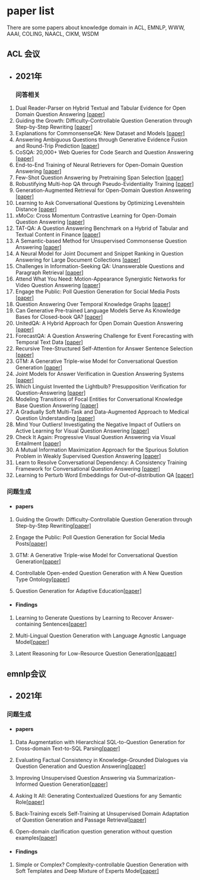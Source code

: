 <!--
 * @Author: your name
 * @Date: 2021-09-05 14:36:02
 * @LastEditTime: 2021-10-26 21:06:00
 * @LastEditors: Please set LastEditors
 * @Description: In User Settings Edit
 * @FilePath: /undefined/Users/leiyan/博一/task_for_kun/index.md
-->
# paper list

There are some papers about knowledge domain in ACL, EMNLP, WWW, AAAI, COLING, NAACL, CIKM, WSDM
## ACL 会议

- ## 2021年
    ### 问答相关

1. Dual Reader-Parser on Hybrid Textual and Tabular Evidence for Open Domain Question Answering [[paper]](https://arxiv.org/pdf/2108.02866.pdf)
2. Guiding the Growth: Difficulty-Controllable Question Generation through Step-by-Step Rewriting [[paper]](https://arxiv.org/pdf/2105.11698.pdf)
3. Explanations for CommonsenseQA: New Dataset and Models [[paper]](https://aclanthology.org/2021.acl-long.238.pdf)
4. Answering Ambiguous Questions through Generative Evidence Fusion and Round-Trip Prediction [[paper]](https://arxiv.org/pdf/2011.13137.pdf)
5. CoSQA: 20,000+ Web Queries for Code Search and Question Answering [[paper]](https://arxiv.org/pdf/2105.13239.pdf)
6. End-to-End Training of Neural Retrievers for Open-Domain Question Answering [[paper]](https://arxiv.org/pdf/2101.00408.pdf)
7. Few-Shot Question Answering by Pretraining Span Selection [[paper]](https://arxiv.org/pdf/2101.00438.pdf)
8. Robustifying Multi-hop QA through Pseudo-Evidentiality Training [[paper]](https://arxiv.org/pdf/2107.03242.pdf)
9. Generation-Augmented Retrieval for Open-Domain Question Answering [[paper]](https://arxiv.org/pdf/2009.08553.pdf)
10. Learning to Ask Conversational Questions by Optimizing Levenshtein Distance [[paper]](https://arxiv.org/pdf/2106.15903.pdf)
11. xMoCo: Cross Momentum Contrastive Learning for Open-Domain Question Answering [[paper]](https://aclanthology.org/2021.acl-long.477.pdf)
12. TAT-QA: A Question Answering Benchmark on a Hybrid of Tabular and Textual Content in Finance [[paper]](https://arxiv.org/pdf/2105.07624.pdf)
13. A Semantic-based Method for Unsupervised Commonsense Question Answering [[paper]](https://arxiv.org/pdf/2105.14781.pdf)
14. A Neural Model for Joint Document and Snippet Ranking in Question Answering for Large Document Collections [[paper]](https://arxiv.org/pdf/2106.08908.pdf)
15. Challenges in Information-Seeking QA: Unanswerable Questions and Paragraph Retrieval [[paper]](https://arxiv.org/pdf/2010.11915.pdf)
16. Attend What You Need: Motion-Appearance Synergistic Networks for Video Question Answering [[paper]](https://arxiv.org/pdf/2106.10446.pdf)
17. Engage the Public: Poll Question Generation for Social Media Posts [[paper]]()
18. Question Answering Over Temporal Knowledge Graphs [[paper]](https://arxiv.org/abs/2106.01515)
19. Can Generative Pre-trained Language Models Serve As Knowledge Bases for Closed-book QA? [[paper]](https://arxiv.org/pdf/2106.01561.pdf)
20. UnitedQA: A Hybrid Approach for Open Domain Question Answering [[paper]](https://arxiv.org/pdf/2101.00178.pdf)
21. ForecastQA: A Question Answering Challenge for Event Forecasting with Temporal Text Data [[paper]](https://arxiv.org/pdf/2005.00792.pdf)
22. Recursive Tree-Structured Self-Attention for Answer Sentence Selection [[paper]](http://voli.ucsd.edu/pdfs/2021_ACL_VOLI_AS2%20final.pdf)
23. GTM: A Generative Triple-wise Model for Conversational Question Generation [[paper]](https://arxiv.org/pdf/2106.03635.pdf)
24. Joint Models for Answer Verification in Question Answering Systems [[paper]](https://arxiv.org/pdf/2107.04217.pdf)
25. Which Linguist Invented the Lightbulb? Presupposition Verification for Question-Answering [[paper]](https://arxiv.org/pdf/2101.00391.pdf)
26. Modeling Transitions of Focal Entities for Conversational Knowledge Base Question Answering [[paper]](https://aclanthology.org/2021.acl-long.255.pdf)
27. A Gradually Soft Multi-Task and Data-Augmented Approach to Medical Question Understanding [[paper]](http://voli.ucsd.edu/pdfs/2021_ACL_VOLI_Adobe_medicalQA_final.pdf)
28. Mind Your Outliers! Investigating the Negative Impact of Outliers on Active Learning for Visual Question Answering [[paper]](https://arxiv.org/pdf/2107.02331.pdf)
29. Check It Again: Progressive Visual Question Answering via Visual Entailment [[paper]](https://arxiv.org/pdf/2106.04605.pdf)
20. A Mutual Information Maximization Approach for the Spurious Solution Problem in Weakly Supervised Question Answering [[paper]](https://arxiv.org/pdf/2106.07174.pdf)
31. Learn to Resolve Conversational Dependency: A Consistency Training Framework for Conversational Question Answering [[paper]](https://arxiv.org/pdf/2106.11575.pdf)
32. Learning to Perturb Word Embeddings for Out-of-distribution QA [[paper]](https://arxiv.org/pdf/2105.02692.pdf)

### 问题生成
- #### papers
1. Guiding the Growth: Difficulty-Controllable Question Generation through Step-by-Step Rewriting[[paper]](https://arxiv.org/pdf/2105.11698.pdf)

2. Engage the Public: Poll Question Generation for Social Media Posts[[paper]](https://aclanthology.org/2021.acl-long.3.pdf)

3. GTM: A Generative Triple-wise Model for Conversational Question Generation[[paper]](https://arxiv.org/pdf/2106.03635.pdf)

4. Controllable Open-ended Question Generation with A New Question Type Ontology[[paper]](https://arxiv.org/pdf/2107.00152.pdf)

5. Question Generation for Adaptive Education[[paper]](https://arxiv.org/pdf/2106.04262.pdf)

- #### Findings
1. Learning to Generate Questions by Learning to Recover Answer-containing Sentences[[paper]](https://aclanthology.org/2021.findings-acl.132.pdf)

2. Multi-Lingual Question Generation with Language Agnostic Language Model[[paper]](https://arxiv.org/pdf/2105.03432.pdf)

3. Latent Reasoning for Low-Resource Question Generation[[papaer]](https://aclanthology.org/2021.findings-acl.265.pdf)

## emnlp会议
- ## 2021年
### 问题生成
- #### papers
1. Data Augmentation with Hierarchical SQL-to-Question Generation for Cross-domain Text-to-SQL Parsing[[paper]](https://arxiv.org/pdf/2103.02227.pdf)

2. Evaluating Factual Consistency in Knowledge-Grounded Dialogues via Question Generation and Question Answering[[paper]](https://arxiv.org/pdf/2104.08202.pdf)

3. Improving Unsupervised Question Answering via Summarization-Informed Question Generation[[paper]](https://arxiv.org/pdf/2109.07954.pdf)

4. Asking It All: Generating Contextualized Questions for any Semantic Role[[paper]](https://arxiv.org/pdf/2109.04832.pdf)

5. Back-Training excels Self-Training at Unsupervised Domain Adaptation of Question Generation and Passage Retrieval[[paper]](https://arxiv.org/pdf/2104.08801.pdf)

6. Open-domain clarification question generation without question examples[[paper]](https://arxiv.org/pdf/2110.09779.pdf)


- #### Findings
1. Simple or Complex? Complexity-controllable Question Generation with Soft Templates and Deep Mixture of Experts Model[[paper]](https://arxiv.org/pdf/2110.06560.pdf)

